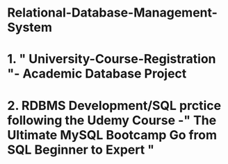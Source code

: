 # Relational-Database-Management-System

# 1. " University-Course-Registration "- Academic Database Project

# 2. RDBMS Development/SQL prctice following the Udemy Course -" The Ultimate MySQL Bootcamp Go from SQL Beginner to Expert "
